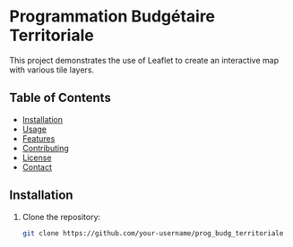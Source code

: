 # Programmation Budgétaire Territoriale

This project demonstrates the use of Leaflet to create an interactive map with various tile layers.

## Table of Contents

- [Installation](#installation)
- [Usage](#usage)
- [Features](#features)
- [Contributing](#contributing)
- [License](#license)
- [Contact](#contact)

## Installation

1. Clone the repository:
   ```bash
   git clone https://github.com/your-username/prog_budg_territoriale
